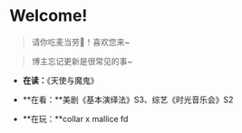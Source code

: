 # Welcome!<!-- {docsify-ignore} -->

> 请你吃麦当劳🍔！喜欢您来~

> 博主忘记更新是很常见的事~

- **在读：**《天使与魔鬼》

- **在看：**美剧《基本演绎法》S3、综艺《时光音乐会》S2

- **在玩：**collar x mallice fd


